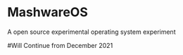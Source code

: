 # MashwareOS
A open source experimental operating system experiment

#Will Continue from December 2021
